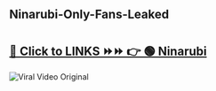 
 ## Ninarubi-Only-Fans-Leaked

# <h2><a href="https://clipsfans.com/Ninarubi&ref=git">🔗 Click to LINKS ⏩⏩ 👉 🟢 Ninarubi </a></h2>

<a href="https://clipsfans.com/Ninarubi&ref=git" rel="nofollow" data-target="animated-image.originalLink"><img src="https://i.ibb.co.com/xMMVF88/686577567.gif" alt="Viral Video Original" style="max-width: 100%; display: inline-block;" data-target="animated-image.originalImage"></a>
